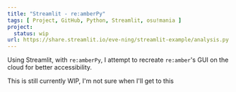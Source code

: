 ```yaml
---
title: "Streamlit - re:amberPy"
tags: [ Project, GitHub, Python, Streamlit, osu!mania ]
project:
  status: wip
url: https://share.streamlit.io/eve-ning/streamlit-example/analysis.py
---
```


Using Streamlit, with `re:amberPy`, I attempt to recreate `re:amber`'s GUI
on the cloud for better accessibility.

<!--more-->

This is still currently WIP, I'm not sure when I'll get to this

